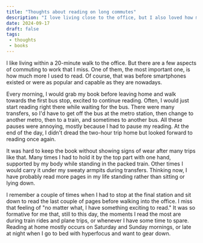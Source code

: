 ```yaml
---
title: "Thoughts about reading on long commutes"
description: "I love living close to the office, but I also loved how much I used read when taking long commutes. Just a quick thought about it."
date: 2024-09-17
draft: false
tags:
 - thoughts
 - books
---
```


I like living within a 20-minute walk to the office. But there are a few aspects of commuting to work that I miss. One of them, the most important one, is how much more I used to read. Of course, that was before smartphones existed or were as popular and capable as they are nowadays.

Every morning, I would grab my book before leaving home and walk towards the first bus stop, excited to continue reading. Often, I would just start reading right there while waiting for the bus. There were many transfers, so I'd have to get off the bus at the metro station, then change to another metro, then to a train, and sometimes to another bus. All these pauses were annoying, mostly because I had to pause my reading. At the end of the day, I didn't dread the two-hour trip home but looked forward to reading once again.

It was hard to keep the book without showing signs of wear after many trips like that. Many times I had to hold it by the top part with one hand, supported by my body while standing in the packed train. Other times I would carry it under my sweaty armpits during transfers. Thinking now, I have probably read more pages in my life standing rather than sitting or lying down.

I remember a couple of times when I had to stop at the final station and sit down to read the last couple of pages before walking into the office. I miss that feeling of "no matter what, I have something exciting to read." It was so formative for me that, still to this day, the moments I read the most are during train rides and plane trips, or whenever I have some time to spare. Reading at home mostly occurs on Saturday and Sunday mornings, or late at night when I go to bed with hyperfocus and want to gear down.
